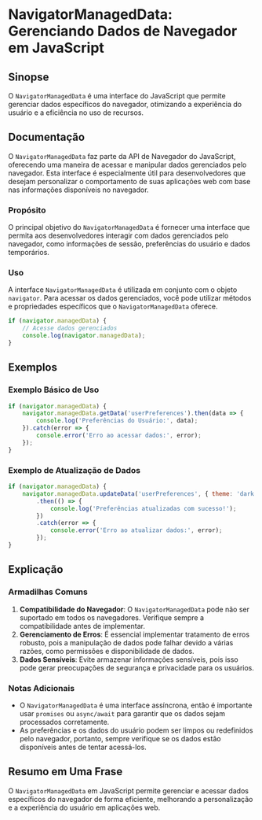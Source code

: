 <!--
Meta Description: # NavigatorManagedData: Gerenciando Dados de Navegador em JavaScript ## Sinopse O `NavigatorManagedData` é uma interface do JavaScript que permite ger...
Meta Keywords: dados, navigatormanageddata, navegador, javascript, navigator
-->

# NavigatorManagedData: Gerenciando Dados de Navegador em JavaScript

## Sinopse
O `NavigatorManagedData` é uma interface do JavaScript que permite gerenciar dados específicos do navegador, otimizando a experiência do usuário e a eficiência no uso de recursos.

## Documentação
O `NavigatorManagedData` faz parte da API de Navegador do JavaScript, oferecendo uma maneira de acessar e manipular dados gerenciados pelo navegador. Esta interface é especialmente útil para desenvolvedores que desejam personalizar o comportamento de suas aplicações web com base nas informações disponíveis no navegador.

### Propósito
O principal objetivo do `NavigatorManagedData` é fornecer uma interface que permita aos desenvolvedores interagir com dados gerenciados pelo navegador, como informações de sessão, preferências do usuário e dados temporários.

### Uso
A interface `NavigatorManagedData` é utilizada em conjunto com o objeto `navigator`. Para acessar os dados gerenciados, você pode utilizar métodos e propriedades específicos que o `NavigatorManagedData` oferece.

```javascript
if (navigator.managedData) {
    // Acesse dados gerenciados
    console.log(navigator.managedData);
}
```

## Exemplos
### Exemplo Básico de Uso
```javascript
if (navigator.managedData) {
    navigator.managedData.getData('userPreferences').then(data => {
        console.log('Preferências do Usuário:', data);
    }).catch(error => {
        console.error('Erro ao acessar dados:', error);
    });
}
```

### Exemplo de Atualização de Dados
```javascript
if (navigator.managedData) {
    navigator.managedData.updateData('userPreferences', { theme: 'dark' })
        .then(() => {
            console.log('Preferências atualizadas com sucesso!');
        })
        .catch(error => {
            console.error('Erro ao atualizar dados:', error);
        });
}
```

## Explicação
### Armadilhas Comuns
1. **Compatibilidade do Navegador**: O `NavigatorManagedData` pode não ser suportado em todos os navegadores. Verifique sempre a compatibilidade antes de implementar.
2. **Gerenciamento de Erros**: É essencial implementar tratamento de erros robusto, pois a manipulação de dados pode falhar devido a várias razões, como permissões e disponibilidade de dados.
3. **Dados Sensíveis**: Evite armazenar informações sensíveis, pois isso pode gerar preocupações de segurança e privacidade para os usuários.

### Notas Adicionais
- O `NavigatorManagedData` é uma interface assíncrona, então é importante usar `promises` ou `async/await` para garantir que os dados sejam processados corretamente.
- As preferências e os dados do usuário podem ser limpos ou redefinidos pelo navegador, portanto, sempre verifique se os dados estão disponíveis antes de tentar acessá-los.

## Resumo em Uma Frase
O `NavigatorManagedData` em JavaScript permite gerenciar e acessar dados específicos do navegador de forma eficiente, melhorando a personalização e a experiência do usuário em aplicações web.